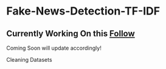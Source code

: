 # Fake-News-Detection-TF-IDF
## Currently Working On this [Follow](https://twitter.com/aadicodes)

Coming Soon
will update accordingly!

Cleaning Datasets
